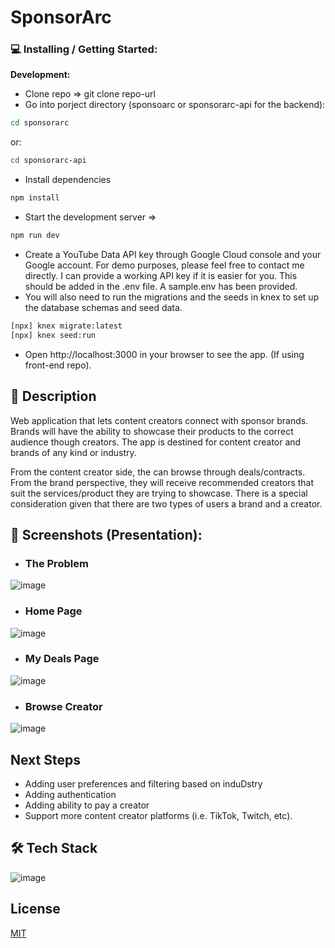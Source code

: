 # SponsorArc

 ### 💻 Installing / Getting Started: <br>
**Development:**
- Clone repo => git clone repo-url
- Go into porject directory (sponsoarc or sponsorarc-api for the backend):
```bash 
cd sponsorarc 
```
or:
```bash 
cd sponsorarc-api
```
- Install dependencies 
```bash
npm install
```
- Start the development server => 
```bash
npm run dev
```
- Create a YouTube Data API key through Google Cloud console and your Google account. For demo purposes, please feel free to contact me directly. I can provide a working API key if it is easier for you. This should be added in the .env file. A sample.env has been provided.
- You will also need to run the migrations and the seeds in knex to set up the database schemas and seed data. 
```bash
[npx] knex migrate:latest
[npx] knex seed:run
```

- Open http://localhost:3000 in your browser to see the app. (If using front-end repo).


## 📝 Description
Web application that lets content creators connect with sponsor brands. Brands will have the ability to showcase their products to the correct audience though creators. The app is destined for content creator and brands of any kind or industry.

From the content creator side, the can browse through deals/contracts. From the brand perspective, they will receive recommended creators that suit the services/product they are trying to showcase. There is a special consideration given that there are two types of users a brand and a creator.


## 📸 Screenshots (Presentation):
- ### **The Problem**
![image](https://user-images.githubusercontent.com/39928097/184057880-c049f5cb-a208-4de6-8373-f629872d1008.png)

- ### **Home Page**
![image](https://user-images.githubusercontent.com/39928097/184057906-c20eff0f-e410-453a-a9ec-8a7868bf3156.png)

- ### **My Deals Page**
![image](https://user-images.githubusercontent.com/39928097/184057942-87a782b1-ace0-4533-a04c-2d42de2f8f10.png)

- ### **Browse Creator**
![image](https://user-images.githubusercontent.com/39928097/184057970-ec9faf53-a2b0-4b95-9622-292d55a3e23f.png)

## Next Steps
- Adding user preferences and filtering based on induDstry
- Adding authentication
- Adding ability to pay a creator
- Support more content creator platforms (i.e. TikTok, Twitch, etc).

## 🛠 Tech Stack

![image](https://user-images.githubusercontent.com/39928097/184057990-d32b3c0f-ffc2-41a9-a65c-e9c5da136cf3.png)

## License

[MIT](https://choosealicense.com/licenses/mit/)
